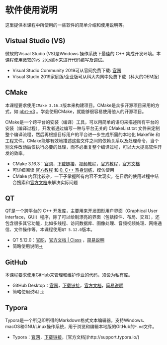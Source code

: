 # 软件使用说明

这里提供本课程中所使用的一些软件的简单介绍和使用说明等。

## Vistual Studio (VS)

微软的Visual Studio (VS)是Windows 操作系统下最佳的 C++ 集成开发环境。本课程使用微软的`VS 2019版本`来进行代码编写及调试。

- Visual Studio Community 2019可从官网免费下载: [官网](https://visualstudio.microsoft.com/zh-hans/vs/) 
- Visual Studio 2019家庭版/企业版可从科大内网中免费下载（科大的OEM版）

## CMake

本课程要求使用`CMake 3.16.3`版本来构建项目。CMake是众多开源项目采用的方式，如 [pbrt-v3](https://github.com/mmp/pbrt-v3) 。学会使用CMake，就能够很容易使用他人的开源项目。

CMake是一个跨平台的安装（编译）工具，可以用简单的语句来描述所有平台的安装（编译过程），开发者通过编写一种与平台无关的 CMakeList.txt 文件来定制整个编译流程，然后再根据目标用户的平台进一步生成所需的本地化 Makefile 和工程文件。CMake能够有效地描述这些文件之间的依赖关系以及处理命令，当个别文件改动后仅执行必要的处理，而不必重复整个编译过程，可以大大提高软件开发的效率。

- CMake 3.16.3：[官网](https://cmake.org/)，[下载链接](https://github.com/Kitware/CMake/releases/download/v3.16.3/cmake-3.16.3-win64-x64.msi)，[视频教程](https://www.bilibili.com/video/av85644125/)，[官方教程](https://cmake.org/cmake/help/latest/guide/tutorial/index.html)，[官方文档](https://cmake.org/documentation/) 
- 可详细阅读 [官方教程](https://cmake.org/cmake/help/latest/guide/tutorial/index.html) 和 [0. C++ 热身训练](0_CppPratices/)，模仿使用
- CMake 内容比较杂，一下子掌握所有内容不太现实，在日后的使用过程中结合搜索和[官方文档](https://cmake.org/documentation/)来解决实际问题

## QT 

QT是一个跨平台的 C++ 开发库，主要用来开发图形用户界面（Graphical User Interface，GUI）程序，除了可以绘制漂亮的界面（包括控件、布局、交互），还包含很多其它功能，比如多线程、访问数据库、图像处理、音频视频处理、网络通信、文件操作等。本课程使用`QT 5.12.0`版本。

- QT 5.12.0：[官网](https://www.qt.io/)，[官方文档 | Class](https://doc.qt.io/qt-5.12/classes.html) ，[简易说明](Softwares/Qt.md) 
- 简略使用说明[->](Qt.md) 

## GitHub 

本课程要求使用GitHub来管理和维护作业的代码，须设为私有库。

- GitHub Desktop：[官网](https://desktop.github.com/)，[下载链接](https://central.github.com/deployments/desktop/desktop/latest/win32)，[官方文档](https://help.github.com/en/desktop)，[简易说明](Softwares/Github.md) 
- 简略使用说明 [->](GitHub.md) 

## Typora

Typora是一个所见即所得的Markdown格式文本编辑器，支持Windows、macOS和GNU/Linux操作系统，用于浏览和编辑本地版的GitHub的`*.md`文件。

- Typora：[官网](https://www.typora.io/)，[下载链接](https://www.typora.io/windows/typora-setup-x64.exe?)，[官方文档](http://support.typora.io/) 




